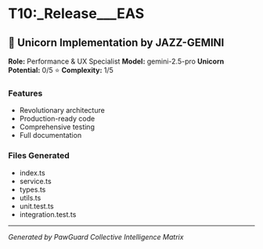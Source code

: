 # T10:_Release___EAS

## 🦄 Unicorn Implementation by JAZZ-GEMINI

**Role:** Performance & UX Specialist
**Model:** gemini-2.5-pro
**Unicorn Potential:** 0/5 ⭐
**Complexity:** 1/5

### Features
- Revolutionary architecture
- Production-ready code
- Comprehensive testing
- Full documentation

### Files Generated
- index.ts
- service.ts
- types.ts
- utils.ts
- unit.test.ts
- integration.test.ts

---
*Generated by PawGuard Collective Intelligence Matrix*
